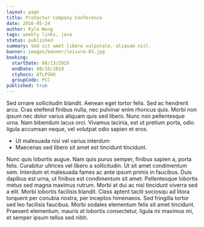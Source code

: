 ```yaml
---
layout: page
title: Protector Company Conference
date: 2016-05-24
author: Kyle Wong
tags: weekly links, java
status: published
summary: Sed sit amet libero vulputate, aliquam nisl.
banner: images/banner/leisure-03.jpg
booking:
  startDate: 08/13/2019
  endDate: 08/16/2019
  ctyhocn: ATLPSHX
  groupCode: PCC
published: true
---
```

Sed ornare sollicitudin blandit. Aenean eget tortor felis. Sed ac hendrerit arcu. Cras eleifend finibus nulla, nec pulvinar enim rhoncus quis. Morbi non ipsum nec dolor varius aliquam quis sed libero. Nunc non pellentesque urna. Nam bibendum lacus orci. Vivamus lacinia, est ut pretium porta, odio ligula accumsan neque, vel volutpat odio sapien et eros.

* Ut malesuada nisi vel varius interdum
* Maecenas sed libero sit amet est tincidunt tincidunt.

Nunc quis lobortis augue. Nam quis purus semper, finibus sapien a, porta felis. Curabitur ultrices vel libero a sollicitudin. Ut sit amet condimentum sem. Interdum et malesuada fames ac ante ipsum primis in faucibus. Duis dapibus est urna, ut finibus est condimentum sit amet. Pellentesque lobortis metus sed magna maximus rutrum. Morbi at dui ac nisl tincidunt viverra sed a elit. Morbi lobortis facilisis blandit. Class aptent taciti sociosqu ad litora torquent per conubia nostra, per inceptos himenaeos. Sed fringilla tortor sed leo facilisis faucibus. Morbi sodales elementum felis sit amet tincidunt. Praesent elementum, mauris at lobortis consectetur, ligula mi maximus mi, et semper ipsum tellus sed nibh.

